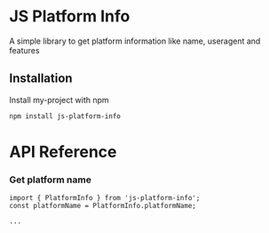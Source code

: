 # JS Platform Info

A simple library to get platform information like name, useragent and features

## Installation 

Install my-project with npm

```bash 
npm install js-platform-info
```

# API Reference

### Get platform name

```
import { PlatformInfo } from 'js-platform-info';
const platformName = PlatformInfo.platformName;

...
```